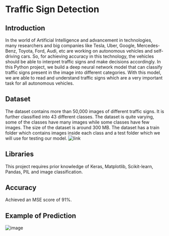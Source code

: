 # Traffic Sign Detection

## Introduction
In the world of Artificial Intelligence and advancement in technologies, many researchers and big companies like Tesla, Uber, Google, Mercedes-Benz, Toyota, Ford, Audi, etc are working on autonomous vehicles and self-driving cars. So, for achieving accuracy in this technology, the vehicles should be able to interpret traffic signs and make decisions accordingly.
In this Python project, we build a deep neural network model that can classify traffic signs present in the image into different categories. With this model, we are able to read and understand traffic signs which are a very important task for all autonomous vehicles.

## Dataset
The dataset contains more than 50,000 images of different traffic signs. It is further classified into 43 different classes. The dataset is quite varying, some of the classes have many images while some classes have few images. The size of the dataset is around 300 MB. The dataset has a train folder which contains images inside each class and a test folder which we will use for testing our model.
![link](https://www.kaggle.com/meowmeowmeowmeowmeow/gtsrb-german-traffic-sign)

## Libraries
This project requires prior knowledge of Keras, Matplotlib, Scikit-learn, Pandas, PIL and image classification.

## Accuracy
Achieved an MSE score of 91%.

## Example of Prediction
![image](https://user-images.githubusercontent.com/62536511/127618545-c603b78e-bd40-4c36-ba18-46264bb9e048.png)

